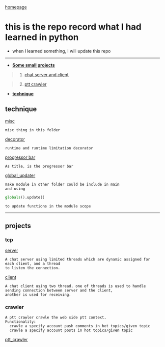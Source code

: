 [homepage](https://github.com/n3k0fi5t/)
# this is the repo record what I had learned in python
- when I learned something, I will update this repo


---
- [**Some small projects**](#projects)
> 1. [chat server and client](#tcp)

> 2. [ptt crawler](#crawler)


- [**technique**](#technique)

## technique
[misc](https://github.com/n3k0fi5t/pythonLearn/tree/master/misc)
```
misc thing in this folder
```


[decorator](https://github.com/n3k0fi5t/pythonLearn/tree/master/decorator)
```
runtime and runtime limitation decorator
```


[progressor bar](https://github.com/n3k0fi5t/pythonLearn/tree/master/progressor_bar)
```
As title, is the progressor bar
```


[global_updater](https://github.com/n3k0fi5t/pythonLearn/tree/master/global_updater)
```
make module in other folder could be include in main
and using
```
```python
globals().update()
```
`to update functions in the module scope`



---

## projects
### tcp
[server](https://github.com/n3k0fi5t/pythonLearn/blob/master/tcp_chat_server.py)
```
A chat server using limited threads which are dynamic assigned for each client, and a thread
to listen the connection.
```
[client](https://github.com/n3k0fi5t/pythonLearn/blob/master/simple_client.py)
```
A chat client using two thread. one of threads is used to handle sending connection between server and the client,
another is used for receiving.
```

### crawler
```
A ptt crawler crawle the web side ptt context.
Functionality:
  crawle a specify account push comments in hot topics/given topic
  crawle a specify account posts in hot topics/given topic
```
[ptt_crawler](https://github.com/n3k0fi5t/pythonLearn/blob/master/ptt_crawler.py)
